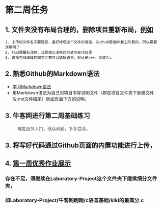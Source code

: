 # 第二周任务
## 1. 文件夹没有布局合理的，删除项目重新布局，[例如](https://github.com/jackfrued/Python-100-Days)
    1. 上传的文件名不要随意，最好体现这个文件的用途，Github是给HR和公司看的，所以需要清晰明了
    2. 代码需要有注释，且题目以注释的方式写在代码里
    3. 选择在线编译的同学注意可以选择语言，默认是c++，需改为c
## 2. 熟悉Github的Markdown语法
  * [学习Markdown语法](https://www.jianshu.com/p/191d1e21f7ed/)
  * 用Markdown语法为自己的项目书写说明文件（即在项目文件夹下新建文件后.md文件结尾）[例如](https://github.com/jackfrued/Python-100-Days)页面下方的说明。
## 3. 牛客网进行第二周基础练习
  > 难度选择入门，继续刷题，多多益善。
## 3. 将写好代码通过Github页面的内置功能进行上传，
## 4. [第一周优秀作业展示](https://github.com/DONGJIE-DJ/Laboratory-Project)
###   存在不足，须继续在Laboratory-Project这个文件夹下继续细分文件夹，
###   如Laboratory-Project/牛客网刷题/c语言基础/kiki的最高分.c


